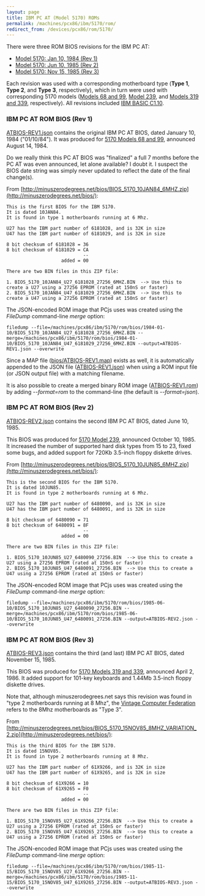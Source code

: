 ```yaml
---
layout: page
title: IBM PC AT (Model 5170) ROMs
permalink: /machines/pcx86/ibm/5170/rom/
redirect_from: /devices/pcx86/rom/5170/
---
```


There were three ROM BIOS revisions for the IBM PC AT:

- [Model 5170: Jan 10, 1984 (Rev 1)](#ibm-pc-at-rom-bios-rev-1)
- [Model 5170: Jun 10, 1985 (Rev 2)](#ibm-pc-at-rom-bios-rev-2)
- [Model 5170: Nov 15, 1985 (Rev 3)](#ibm-pc-at-rom-bios-rev-3)

Each revision was used with a corresponding motherboard type (**Type 1**, **Type 2**, and **Type 3**, respectively),
which in turn were used with corresponding 5170 models ([Models 68 and 99](/machines/pcx86/ibm/5170/#models-68-and-99),
[Model 239](/machines/pcx86/ibm/5170/#model-239), and [Models 319 and 339](/machines/pcx86/ibm/5170/#models-319-and-339),
respectively).  All revisions included [IBM BASIC C1.10](/machines/pcx86/ibm/5150/rom/basic/).

### IBM PC AT ROM BIOS (Rev 1)

[ATBIOS-REV1.json](bios/1984-01-10/ATBIOS-REV1.json) contains the original IBM PC AT BIOS, dated January 10, 1984
("01/10/84").  It was produced for [5170 Models 68 and 99](/machines/pcx86/ibm/5170/#models-68-and-99),
announced August 14, 1984.

Do we really think this PC AT BIOS was "finalized" a full 7 months before the PC AT was even announced, let alone
available?  I doubt it.  I suspect the BIOS date string was simply never updated to reflect the date of the final
change(s).

From [http://minuszerodegrees.net/bios/BIOS_5170_10JAN84_6MHZ.zip](http://minuszerodegrees.net/bios/):

	This is the first BIOS for the IBM 5170.
	It is dated 10JAN84.
	It is found in type 1 motherboards running at 6 Mhz.
	
	U27 has the IBM part number of 6181028, and is 32K in size
	U47 has the IBM part number of 6181029, and is 32K in size
	
	8 bit checksum of 6181028 = 36
	8 bit checksum of 6181029 = CA
	                            --
	                    added = 00
	
	There are two BIN files in this ZIP file:
	
	1. BIOS_5170_10JAN84_U27_6181028_27256_6MHZ.BIN  --> Use this to create a U27 using a 27256 EPROM (rated at 150nS or faster)
	2. BIOS_5170_10JAN84_U47_6181029_27256_6MHZ.BIN  --> Use this to create a U47 using a 27256 EPROM (rated at 150nS or faster)

The JSON-encoded ROM image that PCjs uses was created using the *FileDump* command-line *merge* option:

	filedump --file=/machines/pcx86/ibm/5170/rom/bios/1984-01-10/BIOS_5170_10JAN84_U27_6181028_27256_6MHZ.BIN --merge=/machines/pcx86/ibm/5170/rom/bios/1984-01-10/BIOS_5170_10JAN84_U47_6181029_27256_6MHZ.BIN --output=ATBIOS-REV1.json --overwrite
	
Since a MAP file ([bios/ATBIOS-REV1.map](bios/1984-01-10/ATBIOS-REV1.map)) exists as well, it is automatically appended to the JSON file
([ATBIOS-REV1.json](bios/1984-01-10/ATBIOS-REV1.json)) when using a ROM input file (or JSON output file) with a matching filename.

It is also possible to create a merged binary ROM image ([ATBIOS-REV1.rom](bios/1984-01-10/ATBIOS-REV1.rom))
by adding *--format=rom* to the command-line (the default is *--format=json*).

### IBM PC AT ROM BIOS (Rev 2)

[ATBIOS-REV2.json](bios/1985-06-10/ATBIOS-REV2.json) contains the second IBM PC AT BIOS, dated June 10, 1985.

This BIOS was produced for [5170 Model 239](/machines/pcx86/ibm/5170/#model-239), announced October 10,
1985.  It increased the number of supported hard disk types from 15 to 23, fixed some bugs, and added support for 720Kb
3.5-inch floppy diskette drives.

From [http://minuszerodegrees.net/bios/BIOS_5170_10JUN85_6MHZ.zip](http://minuszerodegrees.net/bios/):

	This is the second BIOS for the IBM 5170.
	It is dated 10JUN85.
	It is found in type 2 motherboards running at 6 Mhz.
	
	U27 has the IBM part number of 6480090, and is 32K in size
	U47 has the IBM part number of 6480091, and is 32K in size
	
	8 bit checksum of 6480090 = 71
	8 bit checksum of 6480091 = 8F
	                            --
	                    added = 00
	
	There are two BIN files in this ZIP file:
	
	1. BIOS_5170_10JUN85_U27_6480090_27256.BIN  --> Use this to create a U27 using a 27256 EPROM (rated at 150nS or faster)
	2. BIOS_5170_10JUN85_U47_6480091_27256.BIN  --> Use this to create a U47 using a 27256 EPROM (rated at 150nS or faster)

The JSON-encoded ROM image that PCjs uses was created using the *FileDump* command-line *merge* option:

	filedump --file=/machines/pcx86/ibm/5170/rom/bios/1985-06-10/BIOS_5170_10JUN85_U27_6480090_27256.BIN --merge=/machines/pcx86/ibm/5170/rom/bios/1985-06-10/BIOS_5170_10JUN85_U47_6480091_27256.BIN --output=ATBIOS-REV2.json --overwrite

### IBM PC AT ROM BIOS (Rev 3)

[ATBIOS-REV3.json](bios/1985-11-15/ATBIOS-REV3.json) contains the third (and last) IBM PC AT BIOS, dated November 15, 1985.

This BIOS was produced for [5170 Models 319 and 339](/machines/pcx86/ibm/5170/#models-319-and-339),
announced April 2, 1986.  It added support for 101-key keyboards and 1.44Mb 3.5-inch floppy diskette drives.

Note that, although minuszerodegrees.net says this revision was found in "type 2 motherboards running at 8 Mhz",
the [Vintage Computer Federation](http://www.vcfed.org/forum/showthread.php?26480) refers to the 8Mhz motherboards as
"Type 3".

From [http://minuszerodegrees.net/bios/BIOS_5170_15NOV85_8MHZ_VARIATION_2.zip](http://minuszerodegrees.net/bios/):

	This is the third BIOS for the IBM 5170.
	It is dated 15NOV85.
	It is found in type 2 motherboards running at 8 Mhz.
	
	U27 has the IBM part number of 61X9266, and is 32K in size
	U47 has the IBM part number of 61X9265, and is 32K in size
	
	8 bit checksum of 61X9266 = 10
	8 bit checksum of 61X9265 = F0
	                            --
	                    added = 00
	
	There are two BIN files in this ZIP file:
	
	1. BIOS_5170_15NOV85_U27_61X9266_27256.BIN  --> Use this to create a U27 using a 27256 EPROM (rated at 150nS or faster)
	2. BIOS_5170_15NOV85_U47_61X9265_27256.BIN  --> Use this to create a U47 using a 27256 EPROM (rated at 150nS or faster)

The JSON-encoded ROM image that PCjs uses was created using the *FileDump* command-line *merge* option:

	filedump --file=/machines/pcx86/ibm/5170/rom/bios/1985-11-15/BIOS_5170_15NOV85_U27_61X9266_27256.BIN --merge=/machines/pcx86/ibm/5170/rom/bios/1985-11-15/BIOS_5170_15NOV85_U47_61X9265_27256.BIN --output=ATBIOS-REV3.json --overwrite
